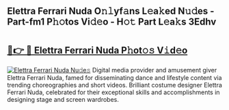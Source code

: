 ## Elettra Ferrari Nuda O𝚗𝚕yf𝚊ns L𝚎a𝚔ed N𝚞𝚍es - Part-fm1 P𝚑𝚘tos Vi𝚍𝚎o - H𝚘𝚝 Part L𝚎a𝚔s 3Edhv

# <h2><a href="http://kf1ctn.oniu.top/?m=Elettra+Ferrari+Nuda">🔗👉 🔴 Elettra Ferrari Nuda P𝚑ot𝚘𝚜 V𝚒d𝚎o</a></h2>

[![Elettra Ferrari Nuda Nu𝚍e𝚜](https://i.imgur.com/0qMVB7G.gif)](http://kf1ctn.oniu.top/?m=Elettra+Ferrari+Nuda)
Digital media provider and amusement giver Elettra Ferrari Nuda, famed for disseminating dance and lifestyle content via trending choreographies and short videos. Brilliant costume designer Elettra Ferrari Nuda, celebrated for their exceptional skills and accomplishments in designing stage and screen wardrobes.  
